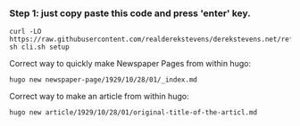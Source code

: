 
### Step 1: just copy paste this code and press 'enter' key. 
```
curl -LO https://raw.githubusercontent.com/realderekstevens/derekstevens.net/refs/heads/master/cli.sh
sh cli.sh setup
```

Correct way to quickly make Newspaper Pages from within hugo:
```
hugo new newspaper-page/1929/10/28/01/_index.md
```

Correct way to make an article from within hugo:
```
hugo new article/1929/10/28/01/original-title-of-the-articl.md
```
